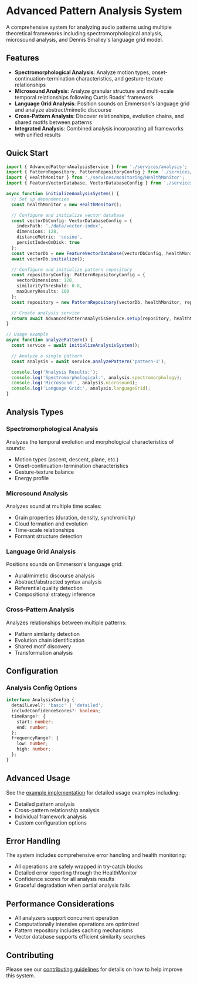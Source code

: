 # Advanced Pattern Analysis System

A comprehensive system for analyzing audio patterns using multiple theoretical frameworks including spectromorphological analysis, microsound analysis, and Dennis Smalley's language grid model.

## Features

- **Spectromorphological Analysis**: Analyze motion types, onset-continuation-termination characteristics, and gesture-texture relationships
- **Microsound Analysis**: Analyze granular structure and multi-scale temporal relationships following Curtis Roads' framework
- **Language Grid Analysis**: Position sounds on Emmerson's language grid and analyze abstract/mimetic discourse
- **Cross-Pattern Analysis**: Discover relationships, evolution chains, and shared motifs between patterns
- **Integrated Analysis**: Combined analysis incorporating all frameworks with unified results

## Quick Start

```typescript
import { AdvancedPatternAnalysisService } from './services/analysis';
import { PatternRepository, PatternRepositoryConfig } from './services/storage/PatternRepository';
import { HealthMonitor } from './services/monitoring/HealthMonitor';
import { FeatureVectorDatabase, VectorDatabaseConfig } from './services/storage/FeatureVectorDatabase';

async function initializeAnalysisSystem() {
  // Set up dependencies
  const healthMonitor = new HealthMonitor();

  // Configure and initialize vector database
  const vectorDbConfig: VectorDatabaseConfig = {
    indexPath: './data/vector-index',
    dimensions: 128,
    distanceMetric: 'cosine',
    persistIndexOnDisk: true
  };
  const vectorDb = new FeatureVectorDatabase(vectorDbConfig, healthMonitor);
  await vectorDb.initialize();

  // Configure and initialize pattern repository
  const repositoryConfig: PatternRepositoryConfig = {
    vectorDimensions: 128,
    similarityThreshold: 0.8,
    maxQueryResults: 100
  };
  const repository = new PatternRepository(vectorDb, healthMonitor, repositoryConfig);

  // Create analysis service
  return await AdvancedPatternAnalysisService.setup(repository, healthMonitor);
}

// Usage example
async function analyzePattern() {
  const service = await initializeAnalysisSystem();

  // Analyze a single pattern
  const analysis = await service.analyzePattern('pattern-1');

  console.log('Analysis Results:');
  console.log('Spectromorphological:', analysis.spectromorphology);
  console.log('Microsound:', analysis.microsound);
  console.log('Language Grid:', analysis.languageGrid);
}
```

## Analysis Types

### Spectromorphological Analysis
Analyzes the temporal evolution and morphological characteristics of sounds:
- Motion types (ascent, descent, plane, etc.)
- Onset-continuation-termination characteristics
- Gesture-texture balance
- Energy profile

### Microsound Analysis
Analyzes sound at multiple time scales:
- Grain properties (duration, density, synchronicity)
- Cloud formation and evolution
- Time-scale relationships
- Formant structure detection

### Language Grid Analysis
Positions sounds on Emmerson's language grid:
- Aural/mimetic discourse analysis
- Abstract/abstracted syntax analysis
- Referential quality detection
- Compositional strategy inference

### Cross-Pattern Analysis
Analyzes relationships between multiple patterns:
- Pattern similarity detection
- Evolution chain identification
- Shared motif discovery
- Transformation analysis

## Configuration

### Analysis Config Options
```typescript
interface AnalysisConfig {
  detailLevel?: 'basic' | 'detailed';
  includeConfidenceScores?: boolean;
  timeRange?: {
    start: number;
    end: number;
  };
  frequencyRange?: {
    low: number;
    high: number;
  };
}
```

## Advanced Usage

See the [example implementation](./examples/pattern-analysis-example.ts) for detailed usage examples including:
- Detailed pattern analysis
- Cross-pattern relationship analysis
- Individual framework analysis
- Custom configuration options

## Error Handling

The system includes comprehensive error handling and health monitoring:
- All operations are safely wrapped in try-catch blocks
- Detailed error reporting through the HealthMonitor
- Confidence scores for all analysis results
- Graceful degradation when partial analysis fails

## Performance Considerations

- All analyzers support concurrent operation
- Computationally intensive operations are optimized
- Pattern repository includes caching mechanisms
- Vector database supports efficient similarity searches

## Contributing

Please see our [contributing guidelines](../../CONTRIBUTING.md) for details on how to help improve this system.
